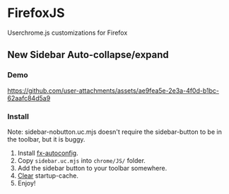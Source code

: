 # FirefoxJS
Userchrome.js customizations for Firefox

## New Sidebar Auto-collapse/expand
### Demo

https://github.com/user-attachments/assets/ae9fea5e-2e3a-4f0d-b1bc-62aafc84d5a9

### Install
  Note: sidebar-nobutton.uc.mjs doesn't require the sidebar-button to be in the toolbar, but it is buggy. 
1. Install [fx-autoconfig](https://github.com/MrOtherGuy/fx-autoconfig).
2. Copy `sidebar.uc.mjs` into `chrome/JS/` folder.
3. Add the sidebar button to your toolbar somewhere.
4. [Clear](https://github.com/MrOtherGuy/fx-autoconfig?tab=readme-ov-file#deleting-startup-cache) startup-cache.
5. Enjoy!
